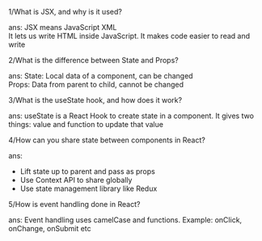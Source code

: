 
1/What is JSX, and why is it used?


ans:
JSX means JavaScript XML  
It lets us write HTML inside JavaScript. 
It makes code easier to read and write






2/What is the difference between State and Props?


ans:
State: Local data of a component, can be changed  
Props: Data from parent to child, cannot be changed






3/What is the useState hook, and how does it work?


ans:
useState is a React Hook to create state in a component. 
It gives two things: value and function to update that value







4/How can you share state between components in React?


ans:
- Lift state up to parent and pass as props  
- Use Context API to share globally  
- Use state management library like Redux






5/How is event handling done in React?

ans:
Event handling uses camelCase and functions. 
Example: onClick, onChange, onSubmit etc
